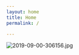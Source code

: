 ```yaml
---
layout: home
title: Home
permalink: /

---
```


![2019-09-00-306156.jpg](https://chewodewo.github.io/www_nigeria_com//assets/2019-09-00-306156.jpg)
<!-- No need to edit this file, change the values in the config instead, and create posts and pages -->